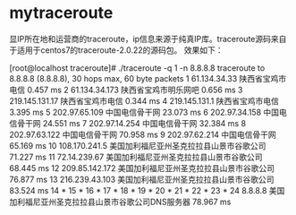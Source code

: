 # mytraceroute
显IP所在地和运营商的traceroute，ip信息来源于纯真IP库。traceroute源码来自于适用于centos7的traceroute-2.0.22的源码包。
效果如下：

[root@localhost traceroute]# ./traceroute -q 1 -n 8.8.8.8
traceroute to 8.8.8.8 (8.8.8.8), 30 hops max, 60 byte packets
 1  61.134.34.33 陕西省宝鸡市电信  0.457 ms
 2  61.134.34.173 陕西省宝鸡市明乐网吧  0.656 ms
 3  219.145.131.17 陕西省宝鸡市电信  0.344 ms
 4  219.145.131.1 陕西省宝鸡市电信  3.395 ms
 5  202.97.65.109 中国电信骨干网  23.073 ms
 6  202.97.34.158 中国电信骨干网  24.551 ms
 7  202.97.14.254 中国电信骨干网  32.384 ms
 8  202.97.63.122 中国电信骨干网  70.958 ms
 9  202.97.62.214 中国电信骨干网  65.169 ms
10  108.170.241.5 美国加利福尼亚州圣克拉拉县山景市谷歌公司  71.227 ms
11  72.14.239.67 美国加利福尼亚州圣克拉拉县山景市谷歌公司  68.445 ms
12  209.85.142.172 美国加利福尼亚州圣克拉拉县山景市谷歌公司  76.877 ms
13  216.239.43.103 美国加利福尼亚州圣克拉拉县山景市谷歌公司  83.524 ms
14  *
15  *
16  *
17  *
18  *
19  *
20  *
21  *
22  *
23  *
24  8.8.8.8 美国加利福尼亚州圣克拉拉县山景市谷歌公司DNS服务器  78.967 ms

